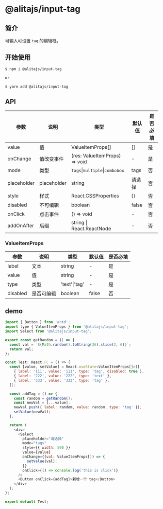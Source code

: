 # @alitajs/input-tag

## 简介

可输入可设置 `tag` 的编辑框。

## 开始使用

```bash
$ npm i @alitajs/input-tag

or

$ yarn add @alitajs/input-tag
```

## API

| 参数        | 说明        | 类型                           | 默认值 | 是否必填 |
| ----------- | ----------- | ------------------------------ | ------ | -------- |
| value       | 值          | ValueItemProps[]               | []     | 是       |
| onChange    | 值改变事件  | (res: ValueItemProps) => void  | -      | 是       |
| mode        | 类型        | `tags`\|`multiple`\|`combobox` | tags   | 否       |
| placeholder | placeholder | string                         | 请选择 | 否       |
| style       | 样式        | React.CSSProperties            | {}     | 否       |
| disabled    | 不可编辑    | boolean                        | false  | 否       |
| onClick     | 点击事件    | () => void                     | -      | 否       |
| addOnAfter  | 后缀        | string \| React.ReactNode      | -      | 否       |

### ValueItemProps

| 参数     | 说明       | 类型          | 默认值 | 是否必填 |
| -------- | ---------- | ------------- | ------ | -------- |
| label    | 文本       | string        | -      | 是       |
| value    | 值         | string        | -      | 是       |
| type     | 类型       | 'text'\|'tag' | -      | 是       |
| disabled | 是否可编辑 | boolean       | false  | 否       |

## demo

```js
import { Button } from 'antd';
import type { ValueItemProps } from '@alitajs/input-tag';
import Select from '@alitajs/input-tag';

export const getRandom = () => {
  const val = `${Math.random().toString(36).slice(2, 6)}`;
  return val;
};

const Test: React.FC = () => {
  const [value, setValue] = React.useState<ValueItemProps[]>([
    { label: '111', value: '111', type: 'tag', disabled: true },
    { label: '222', value: '222', type: 'text' },
    { label: '333', value: '333', type: 'tag' },
  ]);

  const addTag = () => {
    const random = getRandom();
    const newVal = [...value];
    newVal.push({ label: random, value: random, type: 'tag' });
    setValue(newVal);
  };

  return (
    <div>
      <Select
        placeholder="请选择"
        mode="tags"
        style={{ width: 500 }}
        value={value}
        onChange={(val: ValueItemProps[]) => {
          setValue(val);
        }}
        onClick={() => console.log('this is click')}
      />
      <Button onClick={addTag}>新增一个 tag</Button>
    </div>
  );
};

export default Test;
```

